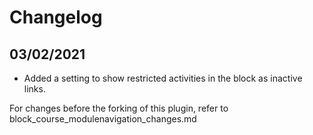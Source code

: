 # Changelog

## 03/02/2021
- Added a setting to show restricted activities in the block as inactive links.

For changes before the forking of this plugin, refer to block_course_modulenavigation_changes.md